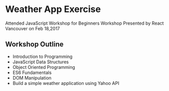 # Weather App Exercise

Attended JavaScript Workshop for Beginners Workshop Presented by React Vancouver on Feb 18,2017

## Workshop Outline
- Introduction to Programming
- JavaScript Data Structures
- Object Oriented Programming
- ES6 Fundamentals
- DOM Manipulation
- Build a simple weather application using Yahoo API
